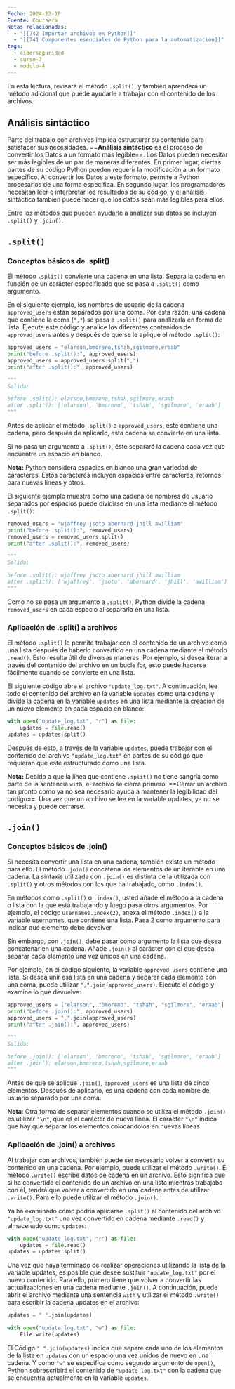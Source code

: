 ```yaml
---
Fecha: 2024-12-18
Fuente: Coursera
Notas relacionadas:
  - "[[742 Importar archivos en Python]]"
  - "[[741 Componentes esenciales de Python para la automatización]]"
tags:
  - ciberseguridad
  - curso-7
  - modulo-4
---
```

En esta lectura, revisará el método `.split()`, y también aprenderá un método adicional que puede ayudarle a trabajar con el contenido de los archivos.

## Análisis sintáctico 

Parte del trabajo con archivos implica estructurar su contenido para satisfacer sus necesidades. ==**Análisis sintáctico** es el proceso de convertir los Datos a un formato más legible==. Los Datos pueden necesitar ser más legibles de un par de maneras diferentes. En primer lugar, ciertas partes de su código Python pueden requerir la modificación a un formato específico. Al convertir los Datos a este formato, permite a Python procesarlos de una forma específica. En segundo lugar, los programadores necesitan leer e interpretar los resultados de su código, y el análisis sintáctico también puede hacer que los datos sean más legibles para ellos.

Entre los métodos que pueden ayudarle a analizar sus datos se incluyen `.split()` y `.join()`.

## `.split()`

### Conceptos básicos de .split()

El método `.split()` convierte una cadena en una lista. Separa la cadena en función de un carácter especificado que se pasa a `.split()` como argumento.

En el siguiente ejemplo, los nombres de usuario de la cadena `approved_users` están separados por una coma. Por esta razón, una cadena que contiene la coma (`","`) se pasa a `.split()` para analizarla en forma de lista. Ejecute este código y analice los diferentes contenidos de `approved_users` antes y después de que se le aplique el método `.split()`:

```python
approved_users = "elarson,bmoreno,tshah,sgilmore,eraab"
print("before .split():", approved_users)
approved_users = approved_users.split(",")
print("after .split():", approved_users)

"""
Salida: 

before .split(): elarson,bmoreno,tshah,sgilmore,eraab
after .split(): ['elarson', 'bmoreno', 'tshah', 'sgilmore', 'eraab']
"""
```

Antes de aplicar el método `.split()` a `approved_users`, éste contiene una cadena, pero después de aplicarlo, esta cadena se convierte en una lista.

Si no pasa un argumento a `.split()`, éste separará la cadena cada vez que encuentre un espacio en blanco.

**Nota:** Python considera espacios en blanco una gran variedad de caracteres. Estos caracteres incluyen espacios entre caracteres, retornos para nuevas líneas y otros.

El siguiente ejemplo muestra cómo una cadena de nombres de usuario separados por espacios puede dividirse en una lista mediante el método `.split()`:

```python
removed_users = "wjaffrey jsoto abernard jhill awilliam"
print("before .split():", removed_users)
removed_users = removed_users.split()
print("after .split():", removed_users)

"""
Salida:

before .split(): wjaffrey jsoto abernard jhill awilliam
after .split(): ['wjaffrey', 'jsoto', 'abernard', 'jhill', 'awilliam']
"""
```

Como no se pasa un argumento a `.split()`, Python divide la cadena `removed_users` en cada espacio al separarla en una lista.

### Aplicación de .split() a archivos

El método `.split()` le permite trabajar con el contenido de un archivo como una lista después de haberlo convertido en una cadena mediante el método `.read()`. Esto resulta útil de diversas maneras. Por ejemplo, si desea iterar a través del contenido del archivo en un bucle for, esto puede hacerse fácilmente cuando se convierte en una lista.

El siguiente código abre el archivo `"update_log.txt"`. A continuación, lee todo el contenido del archivo en la variable `updates` como una cadena y divide la cadena en la variable `updates` en una lista mediante la creación de un nuevo elemento en cada espacio en blanco:

```python
with open("update_log.txt", "r") as file:
	updates = file.read()
updates = updates.split()
```

Después de esto, a través de la variable `updates`, puede trabajar con el contenido del archivo `"update_log.txt"` en partes de su código que requieran que esté estructurado como una lista.

**Nota:** Debido a que la línea que contiene `.split()` no tiene sangría como parte de la sentencia `with`, el archivo se cierra primero. ==Cerrar un archivo tan pronto como ya no sea necesario ayuda a mantener la legibilidad del código==. Una vez que un archivo se lee en la variable updates, ya no se necesita y puede cerrarse.

## `.join()`

### Conceptos básicos de .join()

Si necesita convertir una lista en una cadena, también existe un método para ello. El método `.join()` concatena los elementos de un iterable en una cadena. La sintaxis utilizada con `.join()` es distinta de la utilizada con `.split()` y otros métodos con los que ha trabajado, como `.index()`.

En métodos como `.split()` o `.index()`, usted añade el método a la cadena o lista con la que está trabajando y luego pasa otros argumentos. Por ejemplo, el código `usernames.index(2)`, anexa el método `.index()` a la variable usernames, que contiene una lista. Pasa 2 como argumento para indicar qué elemento debe devolver.

Sin embargo, con `.join()`, debe pasar como argumento la lista que desea concatenar en una cadena. Añade `.join()` al carácter con el que desea separar cada elemento una vez unidos en una cadena.

Por ejemplo, en el código siguiente, la variable `approved_users` contiene una lista. Si desea unir esa lista en una cadena y separar cada elemento con una coma, puede utilizar `",".join(approved_users)`. Ejecute el código y examine lo que devuelve:

```python
approved_users = ["elarson", "bmoreno", "tshah", "sgilmore", "eraab"]
print("before .join():", approved_users)
approved_users = ",".join(approved_users)
print("after .join():", approved_users)

"""
Salida:

before .join(): ['elarson', 'bmoreno', 'tshah', 'sgilmore', 'eraab']
after .join(): elarson,bmoreno,tshah,sgilmore,eraab
"""
```

Antes de que se aplique `.join()`, `approved_users` es una lista de cinco elementos. Después de aplicarlo, es una cadena con cada nombre de usuario separado por una coma.

**Nota**: Otra forma de separar elementos cuando se utiliza el método `.join()` es utilizar `"\n"`, que es el carácter de nueva línea. El carácter `"\n"` indica que hay que separar los elementos colocándolos en nuevas líneas.

### Aplicación de .join() a archivos

Al trabajar con archivos, también puede ser necesario volver a convertir su contenido en una cadena. Por ejemplo, puede utilizar el método `.write()`. El método `.write()` escribe datos de cadena en un archivo. Esto significa que si ha convertido el contenido de un archivo en una lista mientras trabajaba con él, tendrá que volver a convertirlo en una cadena antes de utilizar `.write()`. Para ello puede utilizar el método `.join()`.

Ya ha examinado cómo podría aplicarse `.split()` al contenido del archivo `"update_log.txt"` una vez convertido en cadena mediante `.read()` y almacenado como `updates`:

```python
with open("update_log.txt", "r") as file:
	updates = file.read()
updates = updates.split()
```

Una vez que haya terminado de realizar operaciones utilizando la lista de la variable updates, es posible que desee sustituir `"update_log.txt"` por el nuevo contenido. Para ello, primero tiene que volver a convertir las actualizaciones en una cadena mediante `.join()`. A continuación, puede abrir el archivo mediante una sentencia `with` y utilizar el método `.write()` para escribir la cadena updates en el archivo:

```python
updates = " ".join(updates)

with open("update_log.txt", "w") as file:
	File.write(updates)
```

El Código `" ".join(updates)` indica que separe cada uno de los elementos de la lista en `updates` con un espacio una vez unidos de nuevo en una cadena. Y como `"w"` se especifica como segundo argumento de `open()`, Python sobrescribirá el contenido de `"update_log.txt"` con la cadena que se encuentra actualmente en la variable `updates`.